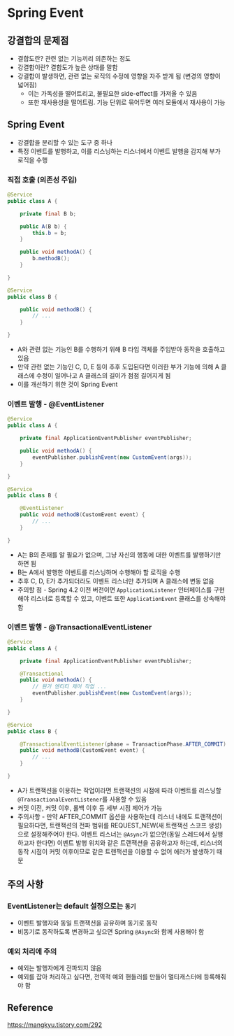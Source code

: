 # Spring Event

## 강결합의 문제점

- 결합도란? 관련 없는 기능끼리 의존하는 정도
- 강결합이란? 결합도가 높은 상태를 말함
- 강결합이 발생하면, 관련 없는 로직의 수정에 영향을 자주 받게 됨 (변경의 영향이 넓어짐)
    - 이는 가독성을 떨어트리고, 불필요한 side-effect를 가져올 수 있음
    - 또한 재사용성을 떨어트림. 기능 단위로 묶어두면 여러 모듈에서 재사용이 가능

## Spring Event

- 강결합을 분리할 수 있는 도구 중 하나
- 특정 이벤트를 발행하고, 이를 리스닝하는 리스너에서 이벤트 발행을 감지해 부가 로직을 수행

### 직접 호출 (의존성 주입)

```java
@Service
public class A {

	private final B b;

	public A(B b) {
		this.b = b;
	}

	public void methodA() {
		b.methodB();
	}

}

@Service
public class B {

	public void methodB() {
		// ...
	}

}
```

- A와 관련 없는 기능인 B를 수행하기 위해 B 타입 객체를 주입받아 동작을 호출하고 있음
- 만약 관련 없는 기능인 C, D, E 등이 추후 도입된다면 이러한 부가 기능에 의해 A 클래스에 수정이 일어나고 A 클래스의 길이가 점점 길어지게 됨
- 이를 개선하기 위한 것이 Spring Event

### 이벤트 발행 - @EventListener

```java
@Service
public class A {

	private final ApplicationEventPublisher eventPublisher;

	public void methodA() {
		eventPublisher.publishEvent(new CustomEvent(args));
	}

}

@Service
public class B {

	@EventListener
	public void methodB(CustomEvent event) {
		// ...
	}

}
```

- A는 B의 존재를 알 필요가 없으며, 그냥 자신의 행동에 대한 이벤트를 발행하기만 하면 됨
- B는 A에서 발행한 이벤트를 리스닝하며 수행해야 할 로직을 수행
- 추후 C, D, E가 추가되더라도 이벤트 리스너만 추가되며 A 클래스에 변동 없음
- 주의할 점 - Spring 4.2 이전 버전이면 `ApplicationListener` 인터페이스를 구현해야 리스너로 등록할 수 있고, 이벤트 또한 `ApplicationEvent` 클래스를 상속해야 함

### 이벤트 발행 - @TransactionalEventListener

```java
@Service
public class A {

	private final ApplicationEventPublisher eventPublisher;

	@Transactional
	public void methodA() {
		// 뭔가 엔티티 제어 작업 ...
		eventPublisher.publishEvent(new CustomEvent(args));
	}

}

@Service
public class B {

	@TransactionalEventListener(phase = TransactionPhase.AFTER_COMMIT)
	public void methodB(CustomEvent event) {
		// ...
	}

}
```

- A가 트랜잭션을 이용하는 작업이라면 트랜잭션의 시점에 따라 이벤트를 리스닝할 `@TransactionalEventListener`를 사용할 수 있음
- 커밋 이전, 커밋 이후, 롤백 이후 등 세부 시점 제어가 가능
- 주의사항 - 만약 AFTER_COMMIT 옵션을 사용하는데 리스너 내에도 트랜잭션이 필요하다면, 트랜잭션의 전파 범위를 REQUEST_NEW(새 트랜잭션 스코프 생성)으로 설정해주어야 한다. 이벤트 리스너는 `@Async`가 없으면(동일 스레드에서 실행하고자 한다면) 이벤트 발행 위치와 같은 트랜잭션을 공유하고자 하는데, 리스너의 동작 시점이 커밋 이후이므로 같은 트랜잭션을 이용할 수 없어 에러가 발생하기 때문

## 주의 사항

### EventListener는 default 설정으로는 `동기`

- 이벤트 발행자와 동일 트랜잭션을 공유하며 동기로 동작
- 비동기로 동작하도록 변경하고 싶으면 Spring `@Async`와 함께 사용해야 함

### 예외 처리에 주의

- 예외는 발행자에게 전파되지 않음
- 예외를 잡아 처리하고 싶다면, 전역적 예외 핸들러를 만들어 멀티캐스터에 등록해줘야 함

## Reference

https://mangkyu.tistory.com/292
